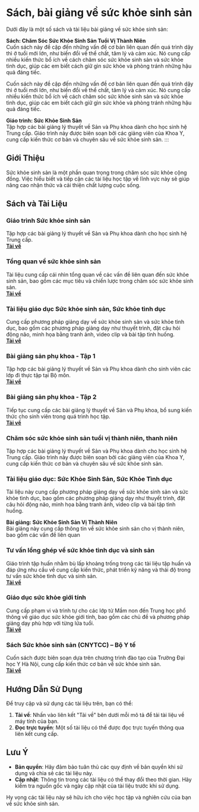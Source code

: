 # Sách, bài giảng về sức khỏe sinh sản

Dưới đây là một số sách và tài liệu bài giảng về sức khỏe sinh sản:

**Sách: Chăm Sóc Sức Khỏe Sinh Sản Tuổi Vị Thành Niên**\
Cuốn sách này đề cập đến những vấn đề cơ bản liên quan đến quá trình dậy thì ở tuổi mới lớn, như biến đổi về thể chất, tâm lý và cảm xúc. Nó cung cấp nhiều kiến thức bổ ích về cách chăm sóc sức khỏe sinh sản và sức khỏe tình dục, giúp các em biết cách giữ gìn sức khỏe và phòng tránh những hậu quả đáng tiếc.

Cuốn sách này đề cập đến những vấn đề cơ bản liên quan đến quá trình dậy thì ở tuổi mới lớn, như biến đổi về thể chất, tâm lý và cảm xúc. Nó cung cấp nhiều kiến thức bổ ích về cách chăm sóc sức khỏe sinh sản và sức khỏe tình dục, giúp các em biết cách giữ gìn sức khỏe và phòng tránh những hậu quả đáng tiếc.

**Giáo trình: Sức Khỏe Sinh Sản**\
Tập hợp các bài giảng lý thuyết về Sản và Phụ khoa dành cho học sinh hệ Trung cấp. Giáo trình này được biên soạn bởi các giảng viên của Khoa Y, cung cấp kiến thức cơ bản và chuyên sâu về sức khỏe sinh sản. :::

## Giới Thiệu

Sức khỏe sinh sản là một phần quan trọng trong chăm sóc sức khỏe cộng đồng. Việc hiểu biết và tiếp cận các tài liệu học tập về lĩnh vực này sẽ giúp nâng cao nhận thức và cải thiện chất lượng cuộc sống.

## Sách và Tài Liệu

### Giáo trình Sức khỏe sinh sản

Tập hợp các bài giảng lý thuyết về Sản và Phụ khoa dành cho học sinh hệ Trung cấp.\
[**Tải về**](https://ydmekong.edu.vn/public/upload/files/Library/12_GT_SK_SINH_SAN.pdf)

### Tổng quan về sức khỏe sinh sản

Tài liệu cung cấp cái nhìn tổng quan về các vấn đề liên quan đến sức khỏe sinh sản, bao gồm các mục tiêu và chiến lược trong chăm sóc sức khỏe sinh sản.\
[**Tải về**](https://storage-vnportal.vnpt.vn/nbh-ubnd/sitefolders/cdyte/pdf/gt-y-sy-da-khoa/4.-benh-hoc-san_230t_compressed.pdf)

### Tài liệu giáo dục Sức khỏe sinh sản, Sức khỏe tình dục

Cung cấp phương pháp giảng dạy về sức khỏe sinh sản và sức khỏe tình dục, bao gồm các phương pháp giảng dạy như thuyết trình, đặt câu hỏi động não, minh họa bằng tranh ảnh, video clip và bài tập tình huống.\
[**Tải về**](https://sldtbxh.hochiminhcity.gov.vn/admin/Uploads/FileTinTuc/2020/10/Tai%20Lieu%20cho%20Giao%20vien%20-%20Giang%20vien%20-%20Suc%20Khoe%20Sinh%20San%20-%20Quyen%201_10193517453.pdf)

### Bài giảng sản phụ khoa - Tập 1

Tập hợp các bài giảng lý thuyết về Sản và Phụ khoa dành cho sinh viên các lớp đi thực tập tại Bộ môn.\
[**Tải về**](https://xuatbanyhoc.vn/bai-giang-san-phu-khoa-tap-1-b10628.html)

### Bài giảng sản phụ khoa - Tập 2

Tiếp tục cung cấp các bài giảng lý thuyết về Sản và Phụ khoa, bổ sung kiến thức cho sinh viên trong quá trình học tập.\
[**Tải về**](https://xuatbanyhoc.vn/bai-giang-san-phu-khoa-tap-2-b10629.html)

### Chăm sóc sức khỏe sinh sản tuổi vị thành niên, thanh niên

Tập hợp các bài giảng lý thuyết về Sản và Phụ khoa dành cho học sinh hệ Trung cấp. Giáo trình này được biên soạn bởi các giảng viên của Khoa Y, cung cấp kiến thức cơ bản và chuyên sâu về sức khỏe sinh sản.&#x20;

### **Tài liệu giáo dục: Sức Khỏe Sinh Sản, Sức Khỏe Tình dục**

Tài liệu này cung cấp phương pháp giảng dạy về sức khỏe sinh sản và sức khỏe tình dục, bao gồm các phương pháp giảng dạy như thuyết trình, đặt câu hỏi động não, minh họa bằng tranh ảnh, video clip và bài tập tình huống.

**Bài giảng: Sức Khỏe Sinh Sản Vị Thành Niên**\
Bài giảng này cung cấp thông tin về sức khỏe sinh sản cho vị thành niên, bao gồm các vấn đề liên quan

### Tư vấn lồng ghép về sức khỏe tình dục và sinh sản

Giáo trình tập huấn nhằm bù lấp khoảng trống trong các tài liệu tập huấn và đáp ứng nhu cầu về cung cấp kiến thức, phát triển kỹ năng và thái độ trong tư vấn sức khỏe tình dục và sinh sản.\
[**Tải về**](https://asttmoh.vn/wp-content/uploads/2014/09/Tu-van-long-ghep_Tai-lieu-giang-vien.pdf)

### Giáo dục sức khỏe giới tính

Cung cấp phạm vi và trình tự cho các lớp từ Mầm non đến Trung học phổ thông về giáo dục sức khỏe giới tính, bao gồm các chủ đề và phương pháp giảng dạy phù hợp với từng lứa tuổi.\
[**Tải về**](https://www.cps.edu/globalassets/cps-pages/services-and-supports/health-and-wellness/healthy-cps/health-instruction/sexual-education/sy2021-sexual-health-education-scope-and-sequence-k_hs-vietnamese.pdf)

### Sách Sức khỏe sinh sản (CNYTCC) – Bộ Y tế

Cuốn sách được biên soạn dựa trên chương trình đào tạo của Trường Đại học Y Hà Nội, cung cấp kiến thức cơ bản về sức khỏe sinh sản.\
[**Tải về**](https://www.suckhoedoisong.vn/suc-khoe-sinh-san-cnytcc-bo-y-te-n1578.html)

## Hướng Dẫn Sử Dụng

Để truy cập và sử dụng các tài liệu trên, bạn có thể:

1. **Tải về**: Nhấn vào liên kết "Tải về" bên dưới mỗi mô tả để tải tài liệu về máy tính của bạn.
2. **Đọc trực tuyến**: Một số tài liệu có thể được đọc trực tuyến thông qua liên kết cung cấp.

## Lưu Ý

* **Bản quyền**: Hãy đảm bảo tuân thủ các quy định về bản quyền khi sử dụng và chia sẻ các tài liệu này.
* **Cập nhật**: Thông tin trong các tài liệu có thể thay đổi theo thời gian. Hãy kiểm tra nguồn gốc và ngày cập nhật của tài liệu trước khi sử dụng.

Hy vọng các tài liệu này sẽ hữu ích cho việc học tập và nghiên cứu của bạn về sức khỏe sinh sản.
